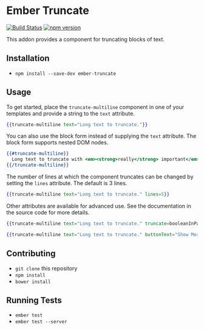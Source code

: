 # Ember Truncate

[![Build Status](https://travis-ci.org/nickiaconis/ember-truncate.svg?branch=master)](https://travis-ci.org/nickiaconis/ember-truncate)
[![npm version](https://badge.fury.io/js/ember-truncate.svg)](http://badge.fury.io/js/ember-truncate)

This addon provides a component for truncating blocks of text.

## Installation

* `npm install --save-dev ember-truncate`

## Usage

To get started, place the `truncate-multiline` component in one of your templates and provide a string to the `text` attribute.

```handlebars
{{truncate-multiline text="Long text to truncate."}}
```

You can also use the block form instead of supplying the `text` attribute. The block form supports nested DOM nodes.

```handlebars
{{#truncate-multiline}}
  Long text to truncate with <em><strong>really</strong> important</em> formatting.
{{/truncate-multiline}}
```

The number of lines at which the component truncates can be changed by setting the `lines` attribute. The default is 3 lines.

```handlebars
{{truncate-multiline text="Long text to truncate." lines=5}}
```

Other attributes are available for advanced use. See the documentation in the source code for more details.

```handlebars
{{truncate-multiline text="Long text to truncate." truncate=booleanInParent showButton=false}}

{{truncate-multiline text="Long text to truncate." buttonText="Show More" onExpand=(action "doSomeCoolThing")}}
```

## Contributing

* `git clone` this repository
* `npm install`
* `bower install`

## Running Tests

* `ember test`
* `ember test --server`
